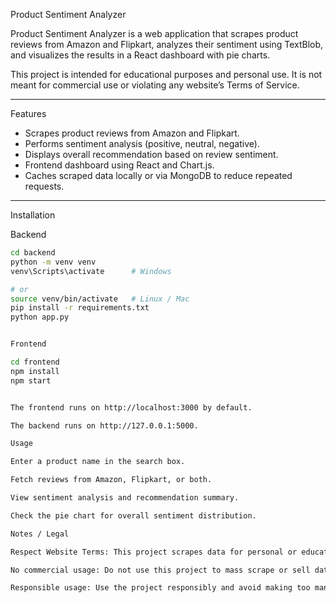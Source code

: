  Product Sentiment Analyzer

Product Sentiment Analyzer is a web application that scrapes product reviews from Amazon and Flipkart, analyzes their sentiment using TextBlob, and visualizes the results in a React dashboard with pie charts.  

This project is intended for educational purposes and personal use. It is not meant for commercial use or violating any website’s Terms of Service.

---

Features

- Scrapes product reviews from Amazon and Flipkart.
- Performs sentiment analysis (positive, neutral, negative).
- Displays overall recommendation based on review sentiment.
- Frontend dashboard using React and Chart.js.
- Caches scraped data locally or via MongoDB to reduce repeated requests.

---

Installation

 
Backend 

```bash
cd backend
python -m venv venv
venv\Scripts\activate      # Windows

# or
source venv/bin/activate   # Linux / Mac
pip install -r requirements.txt
python app.py


Frontend

cd frontend
npm install
npm start


The frontend runs on http://localhost:3000 by default.

The backend runs on http://127.0.0.1:5000.

Usage

Enter a product name in the search box.

Fetch reviews from Amazon, Flipkart, or both.

View sentiment analysis and recommendation summary.

Check the pie chart for overall sentiment distribution.

Notes / Legal

Respect Website Terms: This project scrapes data for personal or educational use only. Users must comply with the Terms of Service of Amazon and Flipkart.

No commercial usage: Do not use this project to mass scrape or sell data.

Responsible usage: Use the project responsibly and avoid making too many automated requests.

